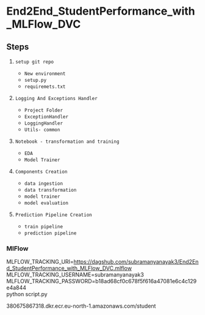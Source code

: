# End2End_StudentPerformance_with_MLFlow_DVC


## Steps 


1. `setup git repo`
    - `New environment`
    - `setup.py`
    - `requiremets.txt`


2. `Logging And Exceptions Handler`
    - `Project Folder`
    - `ExceptionHandler`
    - `LoggingHandler`
    - `Utils- common`


3. `Notebook - transformation and training`
    - `EDA`
    - `Model Trainer`

4. `Components Creation`
    - `data ingestion`
    - `data transformation`
    - `model trainer`
    - `model evaluation`

5. `Prediction Pipeline Creation`
    - `train pipeline`
    - `prediction pipeline`


###  MlFlow


MLFLOW_TRACKING_URI=https://dagshub.com/subramanyanayak3/End2End_StudentPerformance_with_MLFlow_DVC.mlflow \
MLFLOW_TRACKING_USERNAME=subramanyanayak3 \
MLFLOW_TRACKING_PASSWORD=b18ad68cf0c678f5f616a47081e6c4c129e4a844 \
python script.py



380675867318.dkr.ecr.eu-north-1.amazonaws.com/student

